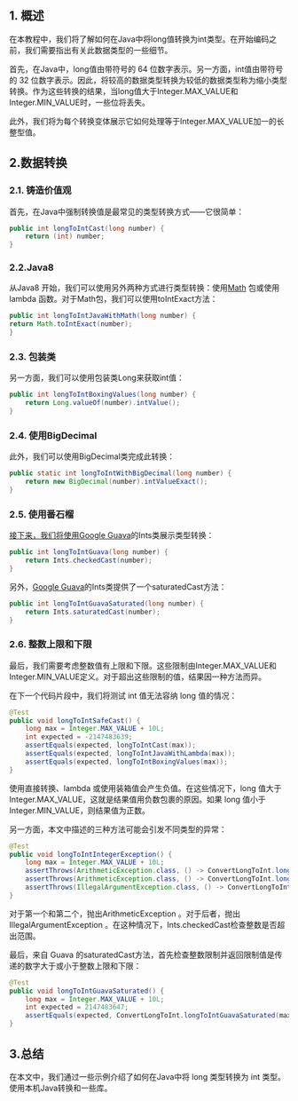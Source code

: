 ## 1. 概述

在本教程中，我们将了解如何在Java中将long值转换为int类型。在开始编码之前，我们需要指出有关此数据类型的一些细节。

首先，在Java中，long值由带符号的 64 位数字表示。另一方面，int值由带符号的 32 位数字表示。因此，将较高的数据类型转换为较低的数据类型称为缩小类型转换。作为这些转换的结果，当long值大于Integer.MAX_VALUE和Integer.MIN_VALUE时，一些位将丢失。

此外，我们将为每个转换变体展示它如何处理等于Integer.MAX_VALUE加一的长整型值。

## 2.数据转换

### 2.1. 铸造价值观

首先，在Java中强制转换值是最常见的类型转换方式——它很简单：

```java
public int longToIntCast(long number) {
    return (int) number;
}
```

### 2.2.Java8

从Java8 开始，我们可以使用另外两种方式进行类型转换：使用[Math](https://www.baeldung.com/java-lang-math) 包或使用 lambda 函数。对于Math包，我们可以使用toIntExact方法：

```java
public int longToIntJavaWithMath(long number) {
return Math.toIntExact(number);
}
```

### 2.3. 包装类

另一方面，我们可以使用包装类Long来获取int值：

```java
public int longToIntBoxingValues(long number) {
    return Long.valueOf(number).intValue();
}
```

### 2.4. 使用BigDecimal

此外，我们可以使用BigDecimal类完成此转换：

```java
public static int longToIntWithBigDecimal(long number) {
    return new BigDecimal(number).intValueExact();
}
```

### 2.5. 使用番石榴

[接下来，我们将使用Google Guava](https://www.baeldung.com/guava-guide)的Ints类展示类型转换：

```java
public int longToIntGuava(long number) {
    return Ints.checkedCast(number);
}
```

另外，[Google Guava](https://www.baeldung.com/guava-guide)的Ints类提供了一个saturatedCast方法：

```java
public int longToIntGuavaSaturated(long number) {
    return Ints.saturatedCast(number);
}
```

### 2.6. 整数上限和下限

最后，我们需要考虑整数值有上限和下限。这些限制由Integer.MAX_VALUE和Integer.MIN_VALUE定义。对于超出这些限制的值，结果因一种方法而异。

在下一个代码片段中，我们将测试 int 值无法容纳 long 值的情况：

```java
@Test
public void longToIntSafeCast() {
    long max = Integer.MAX_VALUE + 10L;
    int expected = -2147483639;
    assertEquals(expected, longToIntCast(max));
    assertEquals(expected, longToIntJavaWithLambda(max));
    assertEquals(expected, longToIntBoxingValues(max));
}
```

使用直接转换、lambda 或使用装箱值会产生负值。在这些情况下，long 值大于Integer.MAX_VALUE，这就是结果值用负数包裹的原因。如果 long 值小于Integer.MIN_VALUE，则结果值为正数。

另一方面，本文中描述的三种方法可能会引发不同类型的异常：

```java
@Test
public void longToIntIntegerException() {
    long max = Integer.MAX_VALUE + 10L;
    assertThrows(ArithmeticException.class, () -> ConvertLongToInt.longToIntWithBigDecimal(max));
    assertThrows(ArithmeticException.class, () -> ConvertLongToInt.longToIntJavaWithMath(max));
    assertThrows(IllegalArgumentException.class, () -> ConvertLongToInt.longToIntGuava(max));
}
```

对于第一个和第二个，抛出ArithmeticException 。对于后者，抛出IllegalArgumentException 。在这种情况下，Ints.checkedCast检查整数是否超出范围。

最后，来自 Guava 的saturatedCast方法，首先检查整数限制并返回限制值是传递的数字大于或小于整数上限和下限：

```java
@Test
public void longToIntGuavaSaturated() {
    long max = Integer.MAX_VALUE + 10L;
    int expected = 2147483647;
    assertEquals(expected, ConvertLongToInt.longToIntGuavaSaturated(max));
}
```

## 3.总结

在本文中，我们通过一些示例介绍了如何在Java中将 long 类型转换为 int 类型。使用本机Java转换和一些库。